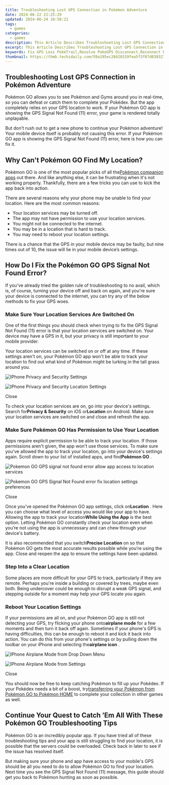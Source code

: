 ```yaml
---
title: Troubleshooting Lost GPS Connection in Pokémon Adventure
date: 2024-06-22 22:25:29
updated: 2024-06-24 10:58:21
tags:
  - games
categories:
  - games
description: This Article Describes Troubleshooting Lost GPS Connection in Pokémon Adventure
excerpt: This Article Describes Troubleshooting Lost GPS Connection in Pokémon Adventure
keywords: Fix GPS Loss PokéTrail,Resolve PokeGPS Disconnect,Reconnect PokéLocator,Mend Pokémon Tracker Halt,Tackle PokéNav Issue,Heal PokéPath Glitch,Solve Game GPS Failure
thumbnail: https://thmb.techidaily.com/59a195ec28420319fea5f3f07d0383273230910a4a9660ef6c59333c64bce5cd.jpg
---
```


## Troubleshooting Lost GPS Connection in Pokémon Adventure

 Pokémon GO allows you to see Pokémon and Gyms around you in real-time, so you can defeat or catch them to complete your Pokédex. But the app completely relies on your GPS location to work. If your Pokémon GO app is showing the GPS Signal Not Found (11) error, your game is rendered totally unplayable.

 But don’t rush out to get a new phone to continue your Pokémon adventure! Your mobile device itself is probably not causing this error. If your Pokémon GO app is showing the GPS Signal Not Found (11) error, here is how you can fix it.

## Why Can't Pokémon GO Find My Location?

 Pokémon GO is one of the most popular picks of all the[Pokémon companion apps](https://www.makeuseof.com/best-pokemon-companion-apps/) out there. And like anything else, it can be frustrating when it's not working properly. Thankfully, there are a few tricks you can use to kick the app back into action.

 There are several reasons why your phone may be unable to find your location. Here are the most common reasons:

* Your location services may be turned off.
* The app may not have permission to use your location services.
* You might not be connected to the internet.
* You may be in a location that is hard to track.
* You may need to reboot your location settings.

 There is a chance that the GPS in your mobile device may be faulty, but nine times out of 10, the issue will lie in your mobile device’s settings.

## How Do I Fix the Pokémon GO GPS Signal Not Found Error?

 If you've already tried the golden rule of troubleshooting to no avail, which is, of course, turning your device off and back on again, and you're sure your device is connected to the internet, you can try any of the below methods to fix your GPS woes.

### Make Sure Your Location Services Are Switched On

 One of the first things you should check when trying to fix the GPS Signal Not Found (11) error is that your location services are switched on. Your device may have a GPS in it, but your privacy is still important to your mobile provider.

 Your location services can be switched on or off at any time. If these settings aren't on, your Pokémon GO app won't be able to track your location to find out what kind of Pokémon might be lurking in the tall grass around you.

![IPhone Privacy and Security Settings](https://static1.makeuseofimages.com/wordpress/wp-content/uploads/2023/09/iphone-privacy-and-security-settings.jpg)

![IPhone Privacy and Security Location Settings](https://static1.makeuseofimages.com/wordpress/wp-content/uploads/2023/09/iphone-privacy-and-security-location-settings.jpg)

Close

 To check your location services are on, go into your device's settings. Search for**Privacy & Security** on iOS or**Location** on Android. Make sure your location services are switched on and close and refresh the app.

### Make Sure Pokémon GO Has Permission to Use Your Location

 Apps require explicit permission to be able to track your location. If those permissions aren't given, the app won't use those services. To make sure you've allowed the app to track your location, go into your device's settings again. Scroll down to your list of installed apps, and find**Pokémon GO** .

![Pokemon GO GPS signal not found error allow app access to location services](https://static1.makeuseofimages.com/wordpress/wp-content/uploads/2022/12/pokemon-go-gps-signal-not-found-error-allow-app-access-to-location-services.jpg)

![Pokemon GO GPS Signal Not Found error fix location settings preferences](https://static1.makeuseofimages.com/wordpress/wp-content/uploads/2022/12/pokemon-go-gps-signal-not-found-error-fix-location-settings-preferences.jpg)

Close

 Once you’ve opened the Pokémon GO app settings, click on**Location** . Here you can choose what level of access you would like your app to have. Allowing the app to track your location**While Using the App** is the best option. Letting Pokémon GO constantly check your location even when you’re not using the app is unnecessary and can chew through your device's battery.

 It is also recommended that you switch**Precise Location** on so that Pokémon GO gets the most accurate results possible while you’re using the app. Close and reopen the app to ensure the settings have been updated.

### Step Into a Clear Location

 Some places are more difficult for your GPS to track, particularly if they are remote. Perhaps you're inside a building or covered by trees, maybe even both. Being undercover could be enough to disrupt a weak GPS signal, and stepping outside for a moment may help your GPS locate you again.

### Reboot Your Location Settings

 If your permissions are all on, and your Pokémon GO app is still not detecting your GPS, try flicking your phone onto**airplane mode** for a few moments and then turn it back off again. Sometimes if your phone's GPS is having difficulties, this can be enough to reboot it and kick it back into action. You can do this from your phone's settings or by pulling down the toolbar on your iPhone and selecting the**airplane icon** .

![IPhone Airplane Mode from Drop Down Menu](https://static1.makeuseofimages.com/wordpress/wp-content/uploads/2023/09/iphone-airplane-mode-from-drop-down-menu.jpg)

![IPhone Airplane Mode from Settings](https://static1.makeuseofimages.com/wordpress/wp-content/uploads/2023/09/iphone-airplane-mode-from-settings.jpg)

Close

 You should now be free to keep catching Pokémon to fill up your Pokédex. If your Pokédex needs a bit of a boost, try[transferring your Pokémon from Pokémon GO to Pokémon HOME](https://www.makeuseof.com/how-to-transfer-pokemon-go-home/) to complete your collection in other games as well.

## Continue Your Quest to Catch ’Em All With These Pokémon GO Troubleshooting Tips

 Pokémon GO is an incredibly popular app. If you have tried all of these troubleshooting tips and your app is still struggling to find your location, it is possible that the servers could be overloaded. Check back in later to see if the issue has resolved itself.

 But making sure your phone and app have access to your mobile's GPS should be all you need to do to allow Pokémon GO to find your location. Next time you see the GPS Signal Not Found (11) message, this guide should get you back to Pokémon hunting as soon as possible.


<ins class="adsbygoogle"
     style="display:block"
     data-ad-format="autorelaxed"
     data-ad-client="ca-pub-7571918770474297"
     data-ad-slot="1223367746"></ins>



<ins class="adsbygoogle"
     style="display:block"
     data-ad-client="ca-pub-7571918770474297"
     data-ad-slot="8358498916"
     data-ad-format="auto"
     data-full-width-responsive="true"></ins>
